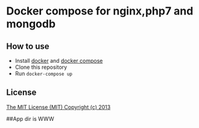 # Docker compose for nginx,php7 and mongodb

## How to use

* Install [docker](https://www.docker.com/products/overview) and [docker compose](https://docs.docker.com/compose/install/)
* Clone this repository
* Run ```docker-compose up```

## License

[The MIT License (MIT) Copyright (c) 2013](http://opensource.org/licenses/MIT)

##App dir is WWW
